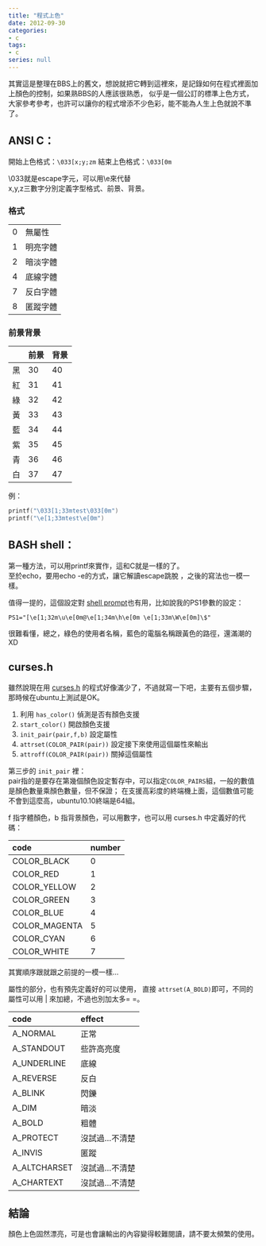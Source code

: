 ```yaml
---
title: "程式上色"
date: 2012-09-30
categories:
- c
tags:
- c
series: null
---
```


其實這是整理在BBS上的舊文，想說就把它轉到這裡來，是記錄如何在程式裡面加上顏色的控制，如果熟BBS的人應該很熟悉，
似乎是一個公訂的標準上色方式，大家參考參考，也許可以讓你的程式增添不少色彩，能不能為人生上色就說不準了。  
<!--more-->

## ANSI C：  
開始上色格式：`\033[x;y;zm`
結束上色格式：`\033[0m`

\033就是escape字元，可以用\e來代替  
x,y,z三數字分別定義字型格式、前景、背景。  

### 格式
| | |
|:-|:-|
| 0 | 無屬性 |
| 1 | 明亮字體 |
| 2 | 暗淡字體 |
| 4 | 底線字體 |
| 7 | 反白字體 |
| 8 | 匿蹤字體 |

### 前景背景
| | 前景| 背景 |
|:-|:-|:-|
| 黑 | 30 | 40 |
| 紅 | 31 | 41 |
| 綠 | 32 | 42 |
| 黃 | 33 | 43 |
| 藍 | 34 | 44 |
| 紫 | 35 | 45 |
| 青 | 36 | 46 |
| 白 | 37 | 47 |

例：
```c
printf("\033[1;33mtest\033[0m") 
printf("\e[1;33mtest\e[0m")    
```

## BASH shell：  
第一種方法，可以用printf來實作，這和C就是一樣的了。  
至於echo，要用echo -e的方式，讓它解讀escape跳脫 ，之後的寫法也一模一樣。  

值得一提的，這個設定對 [shell prompt](https://wiki.archlinux.org/index.php/Color_Bash_Prompt)也有用，比如說我的PS1參數的設定：
```
PS1="[\e[1;32m\u\e[0m@\e[1;34m\h\e[0m \e[1;33m\W\e[0m]\$"  
```
很難看懂，總之，綠色的使用者名稱，藍色的電腦名稱跟黃色的路徑，還滿潮的XD  

## curses.h
雖然說現在用 [curses.h](http://tldp.org/HOWTO/NCURSES-Programming-HOWTO/)
的程式好像滿少了，不過就寫一下吧，主要有五個步驟，那時候在ubuntu上測試是OK。

1. 利用 `has_color()` 偵測是否有顏色支援  
2. `start_color()` 開啟顏色支援  
3. `init_pair(pair,f,b)` 設定屬性  
4. `attrset(COLOR_PAIR(pair))` 設定接下來使用這個屬性來輸出  
5. `attroff(COLOR_PAIR(pair))` 關掉這個屬性  

第三步的 `init_pair` 裡：  
pair指的是要存在第幾個顏色設定暫存中，可以指定`COLOR_PAIRS`組，一般的數值是顏色數量乘顏色數量，但不保證；
在支援高彩度的終端機上面，這個數值可能不會到這麼高，ubuntu10.10終端是64組。  

f 指字體顏色，b 指背景顏色，可以用數字，也可以用 curses.h 中定義好的代碼：  

| code | number |
|:-|:-|
| COLOR_BLACK | 0 |
| COLOR_RED | 1 |
| COLOR_YELLOW | 2 |
| COLOR_GREEN | 3 |
| COLOR_BLUE | 4 |
| COLOR_MAGENTA | 5 |
| COLOR_CYAN | 6 |
| COLOR_WHITE | 7 |

其實順序跟就跟之前提的一模一樣…  

屬性的部分，也有預先定義好的可以使用，
直接 `attrset(A_BOLD)`即可，不同的屬性可以用 | 來加總，不過也別加太多= =。  

| code | effect |
|:-|:-|
| A_NORMAL | 正常 |
| A_STANDOUT | 些許高亮度 |
| A_UNDERLINE | 底線 |
| A_REVERSE | 反白 |
| A_BLINK | 閃鑠 |
| A_DIM | 暗淡 |
| A_BOLD | 粗體 |
| A_PROTECT | 沒試過…不清楚 |
| A_INVIS | 匿蹤 |
| A_ALTCHARSET | 沒試過…不清楚 |
| A_CHARTEXT | 沒試過…不清楚 |

## 結論

顏色上色固然漂亮，可是也會讓輸出的內容變得較難閱讀，請不要太頻繁的使用。